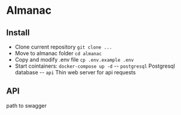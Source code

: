 # Almanac

## Install
 - Clone current repository `git clone ...`
 - Move to almanac folder `cd almanac`
 - Copy and modify .env file `cp .env.example .env`
 - Start cointainers: `docker-compose up -d`
  -- `postgresql` Postgresql database
  -- `api` Thin web server for api requests

## API
path to swagger
